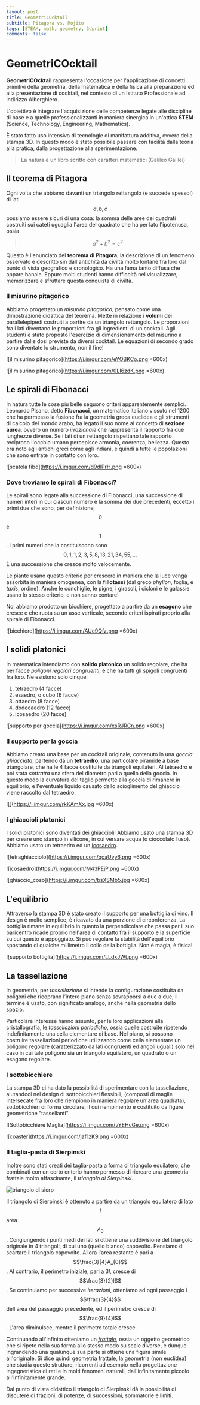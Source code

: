 ```yaml
---
layout: post
title: GeometriCOcktail
subtitle: Pitagora vs. Mojito
tags: [STEAM, math, geometry, 3dprint]
comments: false
---
```


# GeometriCOcktail
**GeometriCOcktail** rappresenta l'occasione per l'applicazione di concetti primitivi della geometria, della matematica e della fisica alla preparazione ed alla presentazione di cocktail, nel contesto di un Istituto Professionale ad indirizzo Alberghiero.

L'obiettivo è integrare l'acquisizione delle competenze legate alle discipline di base e a quelle professionalizzanti in maniera sinergica in un'ottica **STEM** (Science, Technology, Engineering, Mathematics).

È stato fatto uso intensivo di tecnologie di manifattura additiva, ovvero della stampa 3D. In questo modo è stato possibile passare con facilità dalla teoria alla pratica, dalla progettazione alla sperimentazione.
> La natura è un libro scritto con caratteri matematici (Galileo Galilei)


## Il teorema di Pitagora
Ogni volta che abbiamo davanti un triangolo rettangolo (e succede spesso!) di lati $$a,b,c$$ possiamo essere sicuri di una cosa: la somma delle aree dei quadrati costruiti sui cateti uguaglia l'area del quadrato che ha per lato l'ipotenusa, ossia 
> $$a^2+b^2=c^2$$

Questo è l'enunciato del **teorema di Pitagora**, la descrizione di un fenomeno osservato e descritto sin dall'antichità da civiltà molto lontane fra loro dal punto di vista geografico e cronologico. Ha una fama tanto diffusa che appare banale. Eppure molti studenti hanno difficoltà nel visualizzare, memorizzare e sfruttare questa conquista di civiltà.

### Il misurino pitagorico
Abbiamo progettato un *misurino pitagorico*, pensato come una dimostrazione didattica del teorema. Mette in relazione i **volumi** dei parallelepipedi costruiti a partire da un triangolo rettangolo. Le proporzioni fra i lati diventano le proporzioni fra gli ingredienti di un cocktail.
Agli studenti è stato proposto l'esercizio di dimensionamento del misurino a partire dalle dosi previste da diversi cocktail. Le equazioni di secondo grado sono diventate lo strumento, non il fine!

![il misurino pitagorico](https://i.imgur.com/eYOBKCo.png =600x)

![il misurino pitagorico](https://i.imgur.com/0LI6zdK.png =600x)


## Le spirali di Fibonacci
In natura tutte le cose più belle seguono criteri apparentemente semplici.
Leonardo Pisano, detto **Fibonacci**, un matematico italiano vissuto nel 1200 che ha permesso la fusione fra la geometria greca euclidea e gli strumenti di calcolo del mondo arabo, ha legato il suo nome al concetto di **sezione aurea**, ovvero un numero *irrazionale* che rappresenta il rapporto fra due lunghezze diverse. Se i lati di un rettangolo rispettano tale rapporto reciproco l'occhio umano percepisce armonia, coerenza, bellezza. Questo era noto agli antichi greci come agli indiani, e quindi a tutte le popolazioni che sono entrate in contatto con loro.

![scatola fibo](https://i.imgur.com/d9dlPrH.png =600x)


### Dove troviamo le spirali di Fibonacci? 

Le spirali sono legate alla successione di Fibonacci, una successione di numeri interi in cui ciascun numero è la somma dei due precedenti, eccetto i primi due che sono, per definizione, $$0$$ e $$1$$.
I primi numeri che la costituiscono sono $$0,1,1,2,3,5,8,13,21,34,55,\ldots$$
È una successione che cresce molto velocemente.

Le piante usano questo criterio per crescere in maniera che la luce venga assorbita in maniera omogenea, con la **fillotassi** (dal greco _phyllon_, foglia, e _taxis_, ordine).
Anche le conchiglie, le pigne, i girasoli, i cicloni e le galassie usano lo stesso criterio, e non sanno contare!

Noi abbiamo prodotto un bicchiere, progettato a partire da un **esagono** che cresce e che ruota su un asse verticale, secondo criteri ispirati proprio alla spirale di Fibonacci.

![bicchiere](https://i.imgur.com/AUc9Qfz.png =600x)


## I solidi platonici
In matematica intendiamo con **solido platonico** un solido regolare, che ha per facce *poligoni regolari congruenti*, e che ha tutti gli spigoli congruenti fra loro.
Ne esistono solo cinque: 

 1. tetraedro (4 facce) 
 2. esaedro, o cubo (6 facce) 
 3. ottaedro (8 facce) 
 4. dodecaedro (12 facce) 
 5. icosaedro (20 facce)

![supporto per goccia](https://i.imgur.com/xsRJRCn.png =600x)

### Il supporto per la goccia
Abbiamo creato una base per un cocktail originale, contenuto in una *goccia ghiacciata*, partendo da un **tetraedro**, una particolare piramide a base triangolare, che ha le 4 facce costituite da triangoli equilateri. Al tetraedro è poi stata *sottratta* una sfera del diametro pari a quello della goccia. In questo modo la curvatura del taglio permette alla goccia di rimanere in equilibrio, e l'eventuale liquido causato dallo scioglimento del ghiaccio viene raccolto dal tetraedro.

![](https://i.imgur.com/rkKAmXx.jpg =600x)


### I ghiaccioli platonici
I solidi platonici sono diventati dei ghiaccioli!
Abbiamo usato una stampa 3D per creare uno stampo in silicone, in cui versare acqua (o cioccolato fuso).
Abbiamo usato un tetraedro ed un [icosaedro](https://it.wikipedia.org/wiki/Icosaedro).

![tetraghiacciolo](https://i.imgur.com/qcaUvy6.png =600x)

![icosaedro](https://i.imgur.com/M43PEjP.png =600x)

![ghiaccio_coso](https://i.imgur.com/bsXSMb5.jpg =600x)


## L'equilibrio
Attraverso la stampa 3D è stato creato il supporto per una bottiglia di vino. Il design è molto semplice, è ricavato da una porzione di circonferenza.
La bottiglia rimane in equilibrio in quanto la perpendicolare che passa per il suo baricentro ricade proprio nell'area di contatto fra il supporto e la superficie su cui questo è appoggiato. Si può regolare la stabilità dell'equilibrio spostando di qualche millimetro il collo della bottiglia. 
Non è magia, è fisica! 

![supporto bottiglia](https://i.imgur.com/LLdxJWt.png =600x)


## La tassellazione
In  geometria, per *tassellazione* si intende la configurazione costituita da poligoni che ricoprano l’intero piano senza sovrapporsi a due a due; il termine è usato, con significato analogo, anche nella geometria dello spazio.

Particolare interesse hanno assunto, per le loro applicazioni alla cristallografia, le  _tassellazioni periodiche_, ossia quelle costruite ripetendo indefinitamente una cella elementare di  base. Nel piano, si possono costruire tassellazioni periodiche utilizzando come cella elementare un  poligono regolare (caratterizzato da lati congruenti ed angoli uguali) solo nel caso in cui tale poligono sia un  triangolo equilatero, un quadrato o un esagono regolare.

### I sottobicchiere
La stampa 3D ci ha dato la possibilità di sperimentare con la tassellazione, aiutandoci nel design di sottobicchieri flessibili, (composti di maglie intersecate fra loro che riempiono in maniera regolare un'area quadrata), sottobicchieri di forma circolare, il cui riempimento è costituito da figure geometriche "tassellanti".

![Sottobicchiere Maglia](https://i.imgur.com/vYEHcGe.png =600x)

![coaster](https://i.imgur.com/jaf1zK9.png =600x)

### Il taglia-pasta di Sierpinski
Inoltre sono stati creati dei taglia-pasta a forma di triangolo equilatero, che combinati con un certo criterio hanno permesso di ricreare una geometria frattale molto affascinante, il *triangolo di Sierpinski*.

![triangolo di sierp](../assets/img/sierp.png)

Il triangolo di Sierpinski è ottenuto a partire da un triangolo equilatero di lato $$l$$ area $$A_{0}$$.
Congiungendo i punti medi dei lati si ottiene una suddivisione del triangolo originale in 4 triangoli, di cui uno (quello bianco) capovolto.
Pensiamo di scartare il triangolo capovolto. Allora l'area restante è pari a $$\frac{3}{4}A_{0}$$. Al contrario, il perimetro iniziale, pari a $3l$, cresce di $$\frac{3}{2}l$$.
Se continuiamo per successive *iterazioni*, otteniamo ad ogni passaggio i $$\frac{3}{4}$$ dell'area del passaggio precedente, ed il perimetro cresce di $$\frac{9}{4}l$$. 
L'area diminuisce, mentre il perimetro totale cresce. 

Continuando all'infinito otteniamo un [*frattale*](https://it.wikipedia.org/wiki/Frattale), ossia un oggetto geometrico che si ripete nella sua forma allo stesso modo su scale diverse, e dunque ingrandendo una qualunque sua parte si ottiene una figura simile all'originale. Si dice quindi geometria frattale, la geometria (non euclidea) che studia queste strutture, ricorrenti ad esempio nella progettazione ingegneristica di reti e in molti fenomeni naturali, dall'infinitamente piccolo all'infinitamente grande.

Dal punto di vista didattico il triangolo di Sierpinski dà la possibilità di discutere di frazioni, di potenze, di successioni, sommatorie e limiti.



